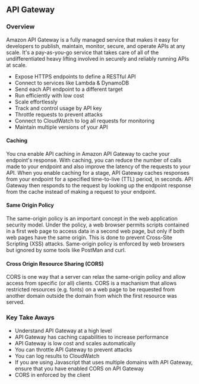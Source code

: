 ## API Gateway

### Overview
Amazon API Gateway is a fully managed service that makes it easy for developers to publish, maintain, monitor, secure, and operate APIs at any scale. It's a pay-as-you-go service that takes care of all of the undifferentiated heavy lifting involved in securely and reliably running APIs at scale.

- Expose HTTPS endpoints to define a RESTful API
- Connect to services like Lambda & DynamoDB
- Send each API endpoint to a different target
- Run efficiently with low cost
- Scale effortlessly
- Track and control usage by API key
- Throttle requests to prevent attacks
- Connect to CloudWatch to log all requests for monitoring
- Maintain multiple versions of your API

#### Caching
You cna enable API caching in Amazon API Gateway to cache your endpoint's response. With caching, you can reduce the number of calls made to your endpoint and also improve the latency of the requests to your API. When you enable caching for a stage, API Gateway caches responses from your endpoint for a specified time-to-live (TTL) period, in seconds. API Gateway then responds to the request by looking up the endpoint response from the cache instead of making a request to your endpoint.

#### Same Origin Policy
The same-origin policy is an important concept in the web application security model. Under the policy, a web browser permits scripts contained in a first web page to access data in a second web page, but only if both web pages have the same origin. This is done to prevent Cross-Site Scripting (XSS) attacks. Same-origin policy is enforced by web browsers but ignored by some tools like PostMan and curl.

#### Cross Origin Resource Sharing (CORS)
CORS is one way that a server can relax the same-origin policy and allow access from specific (or all) clients. CORS is a machanism that allows restricted resources (e.g. fonts) on a web page to be requested from another domain outside the domain from which the first resource was served.

### Key Take Aways
- Understand API Gateway at a high level
- API Gateway has caching capabilities to increase performance
- API Gateway is low cost and scales automatically
- You can throttle API Gateway to prevent attacks
- You can log results to CloudWatch
- If you are using Javascript that uses multiple domains with API Gateway, ensure that you have enabled CORS on API Gateway
- CORS in enforced by the client